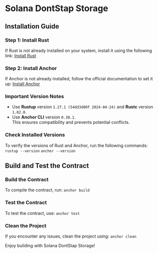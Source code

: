 # Solana DontStap Storage

## Installation Guide

### Step 1: Install Rust

If Rust is not already installed on your system, install it using the following link: [Install Rust](https://www.rust-lang.org/tools/install)

### Step 2: Install Anchor

If Anchor is not already installed, follow the official documentation to set it up: [Install Anchor](https://solana.com/docs/programs/anchor)

### Important Version Notes

- Use **Rustup** version `1.27.1 (54dd3d00f 2024-04-24)` and **Rustc** version `1.82.0`.
- Use **Anchor CLI** version `0.30.1`.  
  This ensures compatibility and prevents potential conflicts.

### Check Installed Versions

To verify the versions of Rust and Anchor, run the following commands:
`rustup --version` `anchor --version `

## Build and Test the Contract

### Build the Contract

To compile the contract, run: `anchor build`

### Test the Contract

To test the contract, use: `anchor test`

### Clean the Project

If you encounter any issues, clean the project using: `anchor clean`

Enjoy building with Solana DontStap Storage!